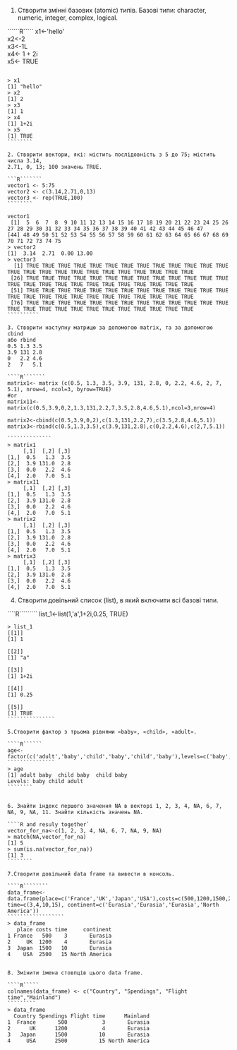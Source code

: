 
1. Створити змінні базових (atomic) типів. Базові типи: character, numeric,
integer, complex, logical.

``````R`````
x1<-'hello' <br>
x2<-2      <br>
x3<-1L     <br>
x4<- 1 + 2i  <br>
x5<- TRUE   <br>
````````````````

> x1
[1] "hello"
> x2
[1] 2
> x3
[1] 1
> x4
[1] 1+2i
> x5
[1] TRUE
````````

2. Створити вектори, які: містить послідовність з 5 до 75; містить числа 3.14,
2.71, 0, 13; 100 значень TRUE.

```R```````
vector1 <- 5:75
vector2 <- c(3.14,2.71,0,13)
vector3 <- rep(TRUE,100)
````````

vector1
 [1]  5  6  7  8  9 10 11 12 13 14 15 16 17 18 19 20 21 22 23 24 25 26 27 28 29 30 31 32 33 34 35 36 37 38 39 40 41 42 43 44 45 46 47
[44] 48 49 50 51 52 53 54 55 56 57 58 59 60 61 62 63 64 65 66 67 68 69 70 71 72 73 74 75
> vector2
[1]  3.14  2.71  0.00 13.00
> vector3
  [1] TRUE TRUE TRUE TRUE TRUE TRUE TRUE TRUE TRUE TRUE TRUE TRUE TRUE TRUE TRUE TRUE TRUE TRUE TRUE TRUE TRUE TRUE TRUE TRUE TRUE
 [26] TRUE TRUE TRUE TRUE TRUE TRUE TRUE TRUE TRUE TRUE TRUE TRUE TRUE TRUE TRUE TRUE TRUE TRUE TRUE TRUE TRUE TRUE TRUE TRUE TRUE
 [51] TRUE TRUE TRUE TRUE TRUE TRUE TRUE TRUE TRUE TRUE TRUE TRUE TRUE TRUE TRUE TRUE TRUE TRUE TRUE TRUE TRUE TRUE TRUE TRUE TRUE
 [76] TRUE TRUE TRUE TRUE TRUE TRUE TRUE TRUE TRUE TRUE TRUE TRUE TRUE TRUE TRUE TRUE TRUE TRUE TRUE TRUE TRUE TRUE TRUE TRUE TRUE
``````````

3. Створити наступну матрицю за допомогою matrix, та за допомогою cbind
або rbind
0.5 1.3 3.5
3.9 131 2.8
0   2.2 4.6
2   7   5.1

````R```````
matrix1<- matrix (c(0.5, 1.3, 3.5, 3.9, 131, 2.8, 0, 2.2, 4.6, 2, 7, 5.1), nrow=4, ncol=3, byrow=TRUE)
#or
matrix11<-matrix(c(0.5,3.9,0,2,1.3,131,2.2,7,3.5,2.8,4.6,5.1),ncol=3,nrow=4)

matrix2<-cbind(c(0.5,3.9,0,2),c(1.3,131,2.2,7),c(3.5,2.8,4.6,5.1))
matrix3<-rbind(c(0.5,1.3,3.5),c(3.9,131,2.8),c(0,2.2,4.6),c(2,7,5.1))

``````````````
> matrix1
     [,1]  [,2] [,3]
[1,]  0.5   1.3  3.5
[2,]  3.9 131.0  2.8
[3,]  0.0   2.2  4.6
[4,]  2.0   7.0  5.1
> matrix11
     [,1]  [,2] [,3]
[1,]  0.5   1.3  3.5
[2,]  3.9 131.0  2.8
[3,]  0.0   2.2  4.6
[4,]  2.0   7.0  5.1
> matrix2
     [,1]  [,2] [,3]
[1,]  0.5   1.3  3.5
[2,]  3.9 131.0  2.8
[3,]  0.0   2.2  4.6
[4,]  2.0   7.0  5.1
> matrix3
     [,1]  [,2] [,3]
[1,]  0.5   1.3  3.5
[2,]  3.9 131.0  2.8
[3,]  0.0   2.2  4.6
[4,]  2.0   7.0  5.1
``````````````````

4. Створити довільний список (list), в який включити всі базові типи.

````R`````````
list_1<-list(1,'a',1+2i,0.25, TRUE)
````````````````````
> list_1
[[1]]
[1] 1

[[2]]
[1] "a"

[[3]]
[1] 1+2i

[[4]]
[1] 0.25

[[5]]
[1] TRUE
```````````````

5.Створити фактор з трьома рівнями «baby», «child», «adult».

````R``````
age<-factor(c('adult','baby','child','baby','child','baby'),levels=c('baby','child','adult'))
```````````````
> age
[1] adult baby  child baby  child baby 
Levels: baby child adult
````````


6. Знайти індекс першого значення NA в векторі 1, 2, 3, 4, NA, 6, 7, NA, 9, NA, 11. Знайти кількість значень NA.

````R and resuly together`
vector_for_na<-c(1, 2, 3, 4, NA, 6, 7, NA, 9, NA)
> match(NA,vector_for_na)
[1] 5
> sum(is.na(vector_for_na))
[1] 3
````````

7.Створити довільний data frame та вивести в консоль.

````R````````
data_frame<-data.frame(place=c('France','UK','Japan','USA'),costs=c(500,1200,1500,2500), time=c(3,4,10,15), continent=c('Eurasia','Eurasia','Eurasia','North America'))
``````````````````
> data_frame
   place costs time     continent
1 France   500    3       Eurasia
2     UK  1200    4       Eurasia
3  Japan  1500   10       Eurasia
4    USA  2500   15 North America


8. Змінити імена стовпців цього data frame.

````R`````
colnames(data_frame) <- c("Country", "Spendings", "Flight time","Mainland")
`````````
> data_frame
  Country Spendings Flight time      Mainland
1  France       500           3       Eurasia
2      UK      1200           4       Eurasia
3   Japan      1500          10       Eurasia
4     USA      2500          15 North America
